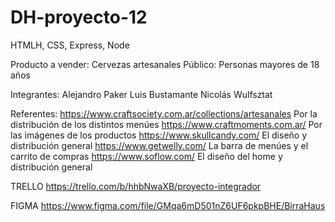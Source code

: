 # DH-proyecto-12

HTMLH, CSS, Express, Node

Producto a vender: Cervezas artesanales
Público: Personas mayores de 18 años

Integrantes:
Alejandro Paker
Luis Bustamante
Nicolás Wulfsztat

Referentes:
https://www.craftsociety.com.ar/collections/artesanales
Por la distribución de los distintos menúes
https://www.craftmoments.com.ar/
Por las imágenes de los productos
https://www.skullcandy.com/
El diseño y distribución general
https://www.getwelly.com/
La barra de menúes y el carrito de compras
https://www.soflow.com/
El diseño del home y distribución general

TRELLO
https://trello.com/b/hhbNwaXB/proyecto-integrador

FIGMA
https://www.figma.com/file/GMqa6mD501nZ6UF6pkpBHE/BirraHaus